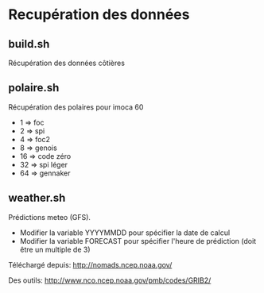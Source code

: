 # Recupération des données

## build.sh

Récupération des données côtières

## polaire.sh

Récupération des polaires pour imoca 60
* 1 => foc
* 2 => spi
* 4 => foc2
* 8 => genois
* 16 => code zéro
* 32 => spi léger
* 64 => gennaker

## weather.sh

Prédictions meteo (GFS). 
* Modifier la variable YYYYMMDD pour spécifier la date de calcul
* Modifier la variable FORECAST pour spécifier l'heure de prédiction (doit être un multiple de 3)

Téléchargé depuis: http://nomads.ncep.noaa.gov/

Des outils: http://www.nco.ncep.noaa.gov/pmb/codes/GRIB2/